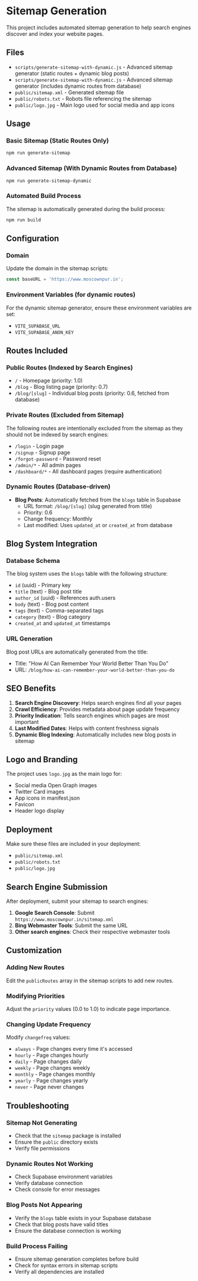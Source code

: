 # Sitemap Generation

This project includes automated sitemap generation to help search engines discover and index your website pages.

## Files

- `scripts/generate-sitemap-with-dynamic.js` - Advanced sitemap generator (static routes + dynamic blog posts)
- `scripts/generate-sitemap-with-dynamic.js` - Advanced sitemap generator (includes dynamic routes from database)
- `public/sitemap.xml` - Generated sitemap file
- `public/robots.txt` - Robots file referencing the sitemap
- `public/logo.jpg` - Main logo used for social media and app icons

## Usage

### Basic Sitemap (Static Routes Only)
```bash
npm run generate-sitemap
```

### Advanced Sitemap (With Dynamic Routes from Database)
```bash
npm run generate-sitemap-dynamic
```

### Automated Build Process
The sitemap is automatically generated during the build process:
```bash
npm run build
```

## Configuration

### Domain
Update the domain in the sitemap scripts:
```javascript
const baseURL = 'https://www.moscownpur.in';
```

### Environment Variables (for dynamic routes)
For the dynamic sitemap generator, ensure these environment variables are set:
- `VITE_SUPABASE_URL`
- `VITE_SUPABASE_ANON_KEY`

## Routes Included

### Public Routes (Indexed by Search Engines)
- `/` - Homepage (priority: 1.0)
- `/blog` - Blog listing page (priority: 0.7)
- `/blog/[slug]` - Individual blog posts (priority: 0.6, fetched from database)

### Private Routes (Excluded from Sitemap)
The following routes are intentionally excluded from the sitemap as they should not be indexed by search engines:
- `/login` - Login page
- `/signup` - Signup page  
- `/forgot-password` - Password reset
- `/admin/*` - All admin pages
- `/dashboard/*` - All dashboard pages (require authentication)

### Dynamic Routes (Database-driven)
- **Blog Posts**: Automatically fetched from the `blogs` table in Supabase
  - URL format: `/blog/[slug]` (slug generated from title)
  - Priority: 0.6
  - Change frequency: Monthly
  - Last modified: Uses `updated_at` or `created_at` from database

## Blog System Integration

### Database Schema
The blog system uses the `blogs` table with the following structure:
- `id` (uuid) - Primary key
- `title` (text) - Blog post title
- `author_id` (uuid) - References auth.users
- `body` (text) - Blog post content
- `tags` (text) - Comma-separated tags
- `category` (text) - Blog category
- `created_at` and `updated_at` timestamps

### URL Generation
Blog post URLs are automatically generated from the title:
- Title: "How AI Can Remember Your World Better Than You Do"
- URL: `/blog/how-ai-can-remember-your-world-better-than-you-do`

## SEO Benefits

1. **Search Engine Discovery**: Helps search engines find all your pages
2. **Crawl Efficiency**: Provides metadata about page update frequency
3. **Priority Indication**: Tells search engines which pages are most important
4. **Last Modified Dates**: Helps with content freshness signals
5. **Dynamic Blog Indexing**: Automatically includes new blog posts in sitemap

## Logo and Branding

The project uses `logo.jpg` as the main logo for:
- Social media Open Graph images
- Twitter Card images
- App icons in manifest.json
- Favicon
- Header logo display

## Deployment

Make sure these files are included in your deployment:
- `public/sitemap.xml`
- `public/robots.txt`
- `public/logo.jpg`

## Search Engine Submission

After deployment, submit your sitemap to search engines:

1. **Google Search Console**: Submit `https://www.moscownpur.in/sitemap.xml`
2. **Bing Webmaster Tools**: Submit the same URL
3. **Other search engines**: Check their respective webmaster tools

## Customization

### Adding New Routes
Edit the `publicRoutes` array in the sitemap scripts to add new routes.

### Modifying Priorities
Adjust the `priority` values (0.0 to 1.0) to indicate page importance.

### Changing Update Frequency
Modify `changefreq` values:
- `always` - Page changes every time it's accessed
- `hourly` - Page changes hourly
- `daily` - Page changes daily
- `weekly` - Page changes weekly
- `monthly` - Page changes monthly
- `yearly` - Page changes yearly
- `never` - Page never changes

## Troubleshooting

### Sitemap Not Generating
- Check that the `sitemap` package is installed
- Ensure the `public` directory exists
- Verify file permissions

### Dynamic Routes Not Working
- Check Supabase environment variables
- Verify database connection
- Check console for error messages

### Blog Posts Not Appearing
- Verify the `blogs` table exists in your Supabase database
- Check that blog posts have valid titles
- Ensure the database connection is working

### Build Process Failing
- Ensure sitemap generation completes before build
- Check for syntax errors in sitemap scripts
- Verify all dependencies are installed 